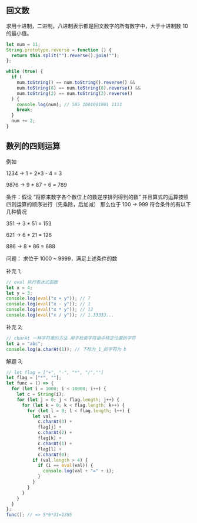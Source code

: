 ## 回文数

求用十进制，二进制，八进制表示都是回文数字的所有数字中，大于十进制数 10 的最小值。

```js
let num = 11;
String.prototype.reverse = function () {
  return this.split("").reverse().join("");
};

while (true) {
  if (
    num.toString() == num.toString().reverse() &&
    num.toString(8) == num.toString(8).reverse() &&
    num.toString(2) == num.toString(2).reverse()
  ) {
    console.log(num); // 585 1001001001 1111
    break;
  }
  num += 2;
}
```

## 数列的四则运算

例如

1234 -> 1 + 2\*3 - 4 = 3

9876 -> 9 \* 87 + 6 = 789

条件：假设 “将原来数字各个数位上的数逆序排列得到的数” 并且算式的运算按照四则运算的顺序进行（先乘除，后加减）
那么位于 100 -> 999 符合条件的有以下几种情况

351 -> 3 \* 51 = 153

621 -> 6 \* 21 = 126

886 -> 8 \* 86 = 688

问题：
求位于 1000 ~ 9999，满足上述条件的数

补充 1;

```js
// eval 执行表达式函数
let x = 4;
let y = 3;
console.log(eval("x + y")); // 7
console.log(eval("x - y")); // 1
console.log(eval("x * y")); // 12
console.log(eval("x / y")); // 1.33333...
```

补充 2;

```js
// charAt 一种字符串的方法 用于检索字符串中特定位置的字符
let a = "abc";
console.log(a.charAt(1)); // 下标为_1_的字符为 b
```

解题 3;

```js
// let flag = ["+", "-", "*", "/",""]
let flag = ["*", ""];
let func = () => {
  for (let i = 1000; i < 10000; i++) {
    let c = String(i);
    for (let j = 0; j < flag.length; j++) {
      for (let k = 0; k < flag.length; k++) {
        for (let l = 0; l < flag.length; l++) {
          let val =
            c.charAt(3) +
            flag[j] +
            c.charAt(2) +
            flag[k] +
            c.charAt(1) +
            flag[l] +
            c.charAt(0);
          if (val.length > 4) {
            if (i == eval(val)) {
              console.log(val + "=" + i);
            }
          }
        }
      }
    }
  }
};
func(); // => 5*9*31=1395
```
